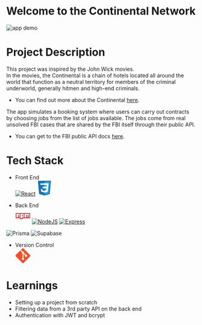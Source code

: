 # Welcome to the Continental Network

![app demo](src/assets/continental-demo.gif)

# Project Description
This project was inspired by the John Wick movies.  
In the movies, the Continental is a chain of hotels located all around the world that function as a neutral territory for members of the criminal underworld, generally hitmen and high-end criminals.

- You can find out more about the Continental [here](https://johnwick.fandom.com/wiki/Continental_Hotel).

The app simulates a booking system where users can carry out contracts by choosing jobs from the list of jobs available. The jobs come from real unsolved FBI cases that are shared by the FBI itself through their public API.

- You can get to the FBI public API docs [here](https://api.fbi.gov/docs).

# Tech Stack
- Front End  
<a href="https://reactjs.org/" target="_blank" rel="noreferrer"><img src="https://raw.githubusercontent.com/danielcranney/readme-generator/main/public/icons/skills/react-colored.svg" width="40" height="40" alt="React" /></a>
<a href="https://www.w3.org/TR/CSS/" target="_blank" rel="noreferrer"><img src="https://raw.githubusercontent.com/devicons/devicon/master/icons/css3/css3-original.svg" width="40" height="40" alt="Css" /></a>

- Back End  
<a href="https://www.npmjs.com/" target="_blank" rel="noreferrer"><img src="https://raw.githubusercontent.com/devicons/devicon/master/icons/npm/npm-original-wordmark.svg" width="40" height="40" alt="npm" /></a>
<a href="https://nodejs.org/en/" target="_blank" rel="noreferrer"><img src="https://raw.githubusercontent.com/danielcranney/readme-generator/main/public/icons/skills/nodejs-colored.svg" width="40" height="40" alt="NodeJS" /></a>
<a href="https://expressjs.com/" target="_blank" rel="noreferrer"><img src="https://raw.githubusercontent.com/danielcranney/readme-generator/main/public/icons/skills/express-colored.svg" width="40" height="40" alt="Express" /></a>
<img src="../client/src/assets/prisma-seeklogo.com.svg" width="40" height="40" alt="Prisma" />
<img src="../client/src/assets/supabase-seeklogo.com.svg" width="40" height="40" alt="Supabase" />

- Version Control  
<a href="https://git-scm.com/" target="_blank" rel="noreferrer"><img src="https://raw.githubusercontent.com/devicons/devicon/master/icons/git/git-original.svg" width="40" height="40" alt="git" /></a>

# Learnings
- Setting up a project from scratch
- Filtering data from a 3rd party API on the back end
- Authentication with JWT and bcrypt